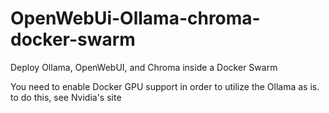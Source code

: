 # OpenWebUi-Ollama-chroma-docker-swarm

Deploy Ollama, OpenWebUI, and Chroma inside a Docker Swarm

You need to enable Docker GPU support in order to utilize the Ollama as is. to do this, see Nvidia's site